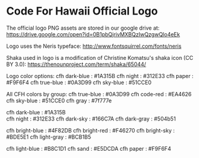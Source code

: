 # Code For Hawaii Official Logo
The official logo PNG assets are stored in our google drive at: 
https://drive.google.com/open?id=0B1pbQjrivMXBQzIwQzgwQlo4eEk

Logo uses the Neris typeface:
http://www.fontsquirrel.com/fonts/neris

Shaka used in logo is a modification of Christine Komatsu's shaka icon (CC BY 3.0):
https://thenounproject.com/term/shaka/65044/ 

Logo color options:
  cfh dark-blue : #1A315B
  cfh night     : #312E33
  cfh paper     : #F9F6F4
  cfh true-blue : #0A3D99
  cfh sky-blue  : #51CCE0

All CFH colors by group:
  cfh true-blue : #0A3D99
  cfh code-red  : #EA4626
  cfh sky-blue  : #51CCE0
  cfh gray      : #7f777e

  cfh dark-blue : #1A315B     
  cfh night     : #312E33
  cfh dark-sky  : #166C7A 
  cfh dark-gray : #504b51

  cfh bright-blue : #4F82DB
  cfh bright-red  : #F46270
  cfh bright-sky  : #BDE5E1
  cfh light-gray  : #BCB1B5        

  cfh light-blue : #B8C1D1
  cfh sand       : #E5DCDA
  cfh paper      : #F9F6F4
